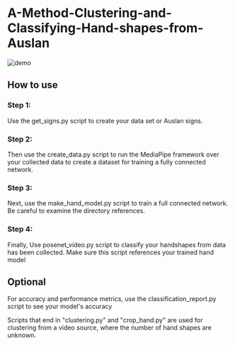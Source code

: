 # A-Method-Clustering-and-Classifying-Hand-shapes-from-Auslan

![demo](demo.gif)

## How to use

### Step 1:
Use the get_signs.py script to create your data set or Auslan signs.

### Step 2:
Then use the create_data.py script to run the MediaPipe framework over your collected data to create a dataset for training a fully connected network.

### Step 3:
Next, use the make_hand_model.py script to train a full connected network. Be careful to examine the directory references.

### Step 4:
Finally, Use posenet_video.py script to classify your handshapes from data has been collected. Make sure this script references your trained hand model

## Optional 
For accuracy and performance metrics, use the classification_report.py script to see your model's accuracy 

Scripts that end in "clustering.py" and "crop_hand.py" are used for clustering from a video source, where the number of hand shapes are unknown.
